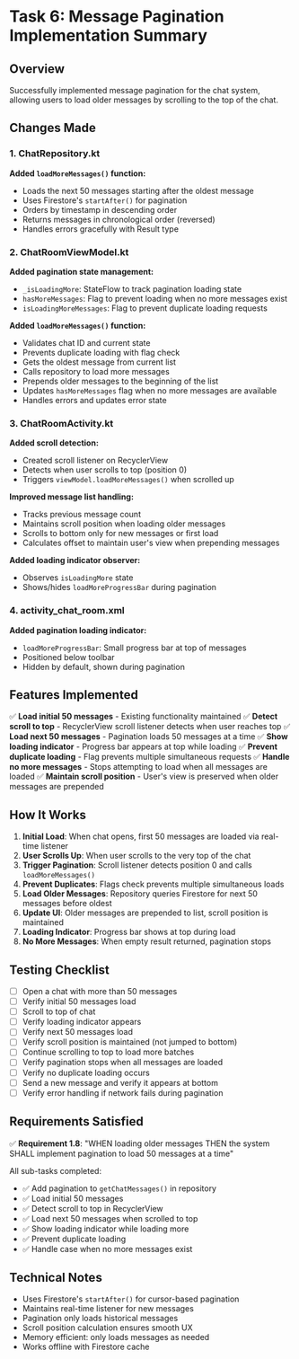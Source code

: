 # Task 6: Message Pagination Implementation Summary

## Overview
Successfully implemented message pagination for the chat system, allowing users to load older messages by scrolling to the top of the chat.

## Changes Made

### 1. ChatRepository.kt
**Added `loadMoreMessages()` function:**
- Loads the next 50 messages starting after the oldest message
- Uses Firestore's `startAfter()` for pagination
- Orders by timestamp in descending order
- Returns messages in chronological order (reversed)
- Handles errors gracefully with Result type

### 2. ChatRoomViewModel.kt
**Added pagination state management:**
- `_isLoadingMore`: StateFlow to track pagination loading state
- `hasMoreMessages`: Flag to prevent loading when no more messages exist
- `isLoadingMoreMessages`: Flag to prevent duplicate loading requests

**Added `loadMoreMessages()` function:**
- Validates chat ID and current state
- Prevents duplicate loading with flag check
- Gets the oldest message from current list
- Calls repository to load more messages
- Prepends older messages to the beginning of the list
- Updates `hasMoreMessages` flag when no more messages are available
- Handles errors and updates error state

### 3. ChatRoomActivity.kt
**Added scroll detection:**
- Created scroll listener on RecyclerView
- Detects when user scrolls to top (position 0)
- Triggers `viewModel.loadMoreMessages()` when scrolled up

**Improved message list handling:**
- Tracks previous message count
- Maintains scroll position when loading older messages
- Scrolls to bottom only for new messages or first load
- Calculates offset to maintain user's view when prepending messages

**Added loading indicator observer:**
- Observes `isLoadingMore` state
- Shows/hides `loadMoreProgressBar` during pagination

### 4. activity_chat_room.xml
**Added pagination loading indicator:**
- `loadMoreProgressBar`: Small progress bar at top of messages
- Positioned below toolbar
- Hidden by default, shown during pagination

## Features Implemented

✅ **Load initial 50 messages** - Existing functionality maintained
✅ **Detect scroll to top** - RecyclerView scroll listener detects when user reaches top
✅ **Load next 50 messages** - Pagination loads 50 messages at a time
✅ **Show loading indicator** - Progress bar appears at top while loading
✅ **Prevent duplicate loading** - Flag prevents multiple simultaneous requests
✅ **Handle no more messages** - Stops attempting to load when all messages are loaded
✅ **Maintain scroll position** - User's view is preserved when older messages are prepended

## How It Works

1. **Initial Load**: When chat opens, first 50 messages are loaded via real-time listener
2. **User Scrolls Up**: When user scrolls to the very top of the chat
3. **Trigger Pagination**: Scroll listener detects position 0 and calls `loadMoreMessages()`
4. **Prevent Duplicates**: Flags check prevents multiple simultaneous loads
5. **Load Older Messages**: Repository queries Firestore for next 50 messages before oldest
6. **Update UI**: Older messages are prepended to list, scroll position is maintained
7. **Loading Indicator**: Progress bar shows at top during load
8. **No More Messages**: When empty result returned, pagination stops

## Testing Checklist

- [ ] Open a chat with more than 50 messages
- [ ] Verify initial 50 messages load
- [ ] Scroll to top of chat
- [ ] Verify loading indicator appears
- [ ] Verify next 50 messages load
- [ ] Verify scroll position is maintained (not jumped to bottom)
- [ ] Continue scrolling to top to load more batches
- [ ] Verify pagination stops when all messages are loaded
- [ ] Verify no duplicate loading occurs
- [ ] Send a new message and verify it appears at bottom
- [ ] Verify error handling if network fails during pagination

## Requirements Satisfied

✅ **Requirement 1.8**: "WHEN loading older messages THEN the system SHALL implement pagination to load 50 messages at a time"

All sub-tasks completed:
- ✅ Add pagination to `getChatMessages()` in repository
- ✅ Load initial 50 messages
- ✅ Detect scroll to top in RecyclerView
- ✅ Load next 50 messages when scrolled to top
- ✅ Show loading indicator while loading more
- ✅ Prevent duplicate loading
- ✅ Handle case when no more messages exist

## Technical Notes

- Uses Firestore's `startAfter()` for cursor-based pagination
- Maintains real-time listener for new messages
- Pagination only loads historical messages
- Scroll position calculation ensures smooth UX
- Memory efficient: only loads messages as needed
- Works offline with Firestore cache
